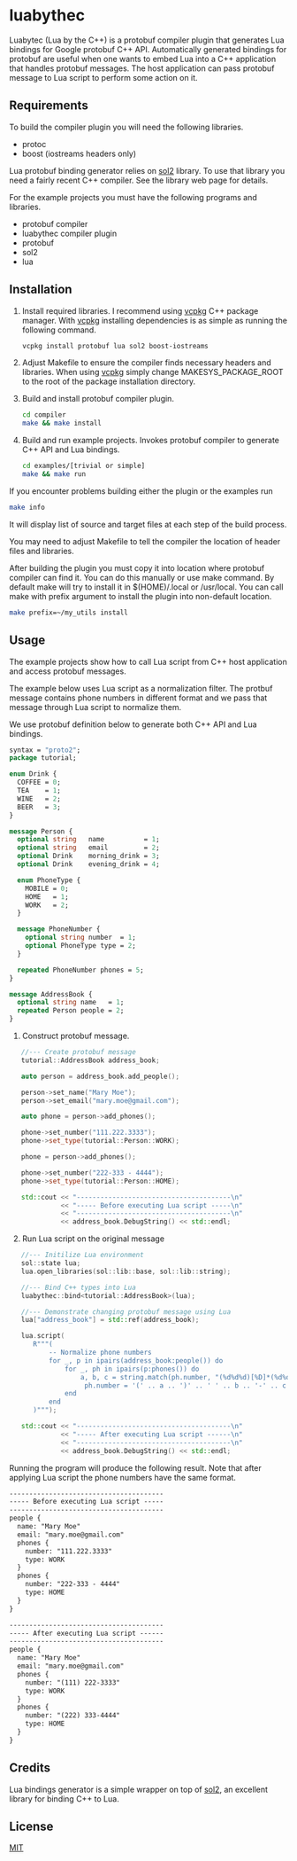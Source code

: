 # luabythec

Luabytec (Lua by the C++) is a protobuf compiler plugin that generates Lua bindings for Google protobuf C++ API. Automatically generated bindings for protobuf are useful when one wants to embed Lua into a C++ application that handles protobuf messages. The host application can pass protobuf message to Lua script to perform some action on it. 

## Requirements

To build the compiler plugin you will need the following libraries.

- protoc 
- boost (iostreams headers only)

Lua protobuf binding generator relies on [sol2](https://github.com/ThePhD/sol2) library. To use that library you need a fairly recent C++ compiler. See the library web page for details. 

For the example projects you must have the following programs and libraries.

- protobuf compiler
- luabythec compiler plugin
- protobuf
- sol2
- lua

## Installation

1. Install required libraries. I recommend using [vcpkg](https://vcpkg.io) C++ package manager. With [vcpkg](https://vcpkg.io) installing dependencies is as simple as running the following command.
   ```sh
   vcpkg install protobuf lua sol2 boost-iostreams
   ```
2. Adjust Makefile to ensure the compiler finds necessary headers and libraries. When using [vcpkg](https://vcpkg.io) simply change MAKESYS_PACKAGE_ROOT to the root of the package installation directory. 
3. Build and install protobuf compiler plugin.

   ```sh
   cd compiler
   make && make install
   ```
3. Build and run example projects. Invokes protobuf compiler to generate C++ API and Lua bindings.
   ```sh
   cd examples/[trivial or simple]
   make && make run
   ```
If you encounter problems building either the plugin or the examples run
   ```sh
   make info
   ```
It will display list of source and target files at each step of the build process.

You may need to adjust Makefile to tell the compiler the location of header files and libraries. 

After building the plugin you must copy it into location where protobuf compiler can find it. You can do this manually or use make command. By default make will try to install it in $(HOME)/.local or /usr/local. You can call make with prefix argument to install the plugin into non-default location.
   ```sh
   make prefix=~/my_utils install
   ```

## Usage

The example projects show how to call Lua script from C++ host application and access protobuf messages.

The example below uses Lua script as a normalization filter. The protbuf message contains phone numbers in different format and we pass that message through Lua script to normalize them.

We use protobuf definition below to generate both C++ API and Lua bindings.

```protobuf
syntax = "proto2";
package tutorial;

enum Drink {
  COFFEE = 0;
  TEA    = 1;
  WINE   = 2;
  BEER   = 3;
}

message Person {
  optional string   name          = 1;
  optional string   email         = 2;
  optional Drink    morning_drink = 3;
  optional Drink    evening_drink = 4;

  enum PhoneType {
    MOBILE = 0;
    HOME   = 1;
    WORK   = 2;
  }

  message PhoneNumber {
    optional string number  = 1;
    optional PhoneType type = 2;
  }

  repeated PhoneNumber phones = 5;
}

message AddressBook {
  optional string name   = 1;
  repeated Person people = 2;
}
```
1. Construct protobuf message.

```cpp
   //--- Create protobuf message
   tutorial::AddressBook address_book;

   auto person = address_book.add_people();

   person->set_name("Mary Moe");
   person->set_email("mary.moe@gmail.com");

   auto phone = person->add_phones();

   phone->set_number("111.222.3333");
   phone->set_type(tutorial::Person::WORK);

   phone = person->add_phones();

   phone->set_number("222-333 - 4444");
   phone->set_type(tutorial::Person::HOME);

   std::cout << "---------------------------------------\n"
             << "----- Before executing Lua script -----\n"
             << "---------------------------------------\n"
             << address_book.DebugString() << std::endl;
```

2. Run Lua script on the original message
```cpp
   //--- Initilize Lua environment
   sol::state lua;
   lua.open_libraries(sol::lib::base, sol::lib::string);

   //--- Bind C++ types into Lua
   luabythec::bind<tutorial::AddressBook>(lua);

   //--- Demonstrate changing protobuf message using Lua
   lua["address_book"] = std::ref(address_book);

   lua.script(
      R"""(
          -- Normalize phone numbers
          for _, p in ipairs(address_book:people()) do
              for _, ph in ipairs(p:phones()) do
                  a, b, c = string.match(ph.number, "(%d%d%d)[%D]*(%d%d%d)[%D]*(%d%d%d%d)")
                   ph.number = '(' .. a .. ')' .. ' ' .. b .. '-' .. c
              end
          end
      )""");

   std::cout << "---------------------------------------\n"
             << "----- After executing Lua script ------\n"
             << "---------------------------------------\n"
             << address_book.DebugString() << std::endl;
```

Running the program will produce the following result. Note that after applying Lua script the phone numbers have the same format.
```txt
---------------------------------------
----- Before executing Lua script -----
---------------------------------------
people {
  name: "Mary Moe"
  email: "mary.moe@gmail.com"
  phones {
    number: "111.222.3333"
    type: WORK
  }
  phones {
    number: "222-333 - 4444"
    type: HOME
  }
}

---------------------------------------
----- After executing Lua script ------
---------------------------------------
people {
  name: "Mary Moe"
  email: "mary.moe@gmail.com"
  phones {
    number: "(111) 222-3333"
    type: WORK
  }
  phones {
    number: "(222) 333-4444"
    type: HOME
  }
}
```


## Credits

Lua bindings generator is a simple wrapper on top of [sol2](https://github.com/ThePhD/sol2), an excellent library for binding C++ to Lua.

## License

[MIT](LICENSE)
